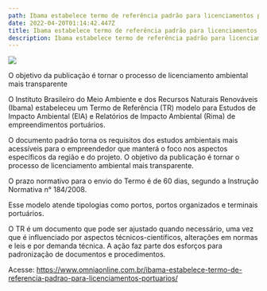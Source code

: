 ```yaml
---
path: Ibama estabelece termo de referência padrão para licenciamentos portuários
date: 2022-04-20T01:14:42.447Z
title: Ibama estabelece termo de referência padrão para licenciamentos portuários
description: Ibama estabelece termo de referência padrão para licenciamentos portuários
---
```

<!--StartFragment-->

![](https://www.omniaonline.com.br/wp-content/uploads/2022/04/Site-LinkedIn-Facebook-2022-04-19T144334.553.png)

O objetivo da publicação é tornar o processo de licenciamento ambiental mais transparente

O Instituto Brasileiro do Meio Ambiente e dos Recursos Naturais Renováveis (Ibama) estabeleceu um Termo de Referência (TR) modelo para Estudos de Impacto Ambiental (EIA) e Relatórios de Impacto Ambiental (Rima) de empreendimentos portuários.

O documento padrão torna os requisitos dos estudos ambientais mais acessíveis para o empreendedor que manterá o foco nos aspectos específicos da região e do projeto. O objetivo da publicação é tornar o processo de licenciamento ambiental mais transparente.

O prazo normativo para o envio do Termo é de 60 dias, segundo a Instrução Normativa n° 184/2008.

Esse modelo atende tipologias como portos, portos organizados e terminais portuários.

O TR é um documento que pode ser ajustado quando necessário, uma vez que é influenciado por aspectos técnicos-científicos, alterações em normas e leis e por demanda técnica. A ação faz parte dos esforços para padronização de documentos e procedimentos.

Acesse: https://www.omniaonline.com.br/ibama-estabelece-termo-de-referencia-padrao-para-licenciamentos-portuarios/

<!--EndFragment-->